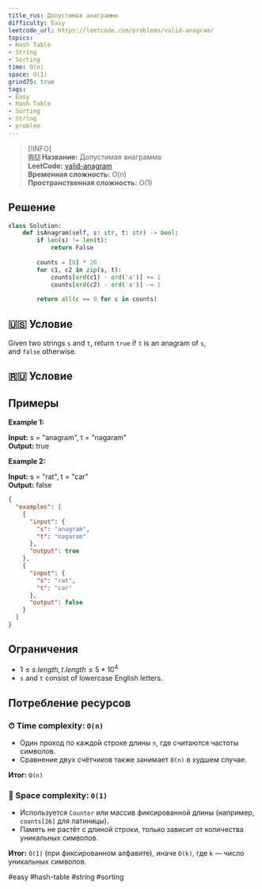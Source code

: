 ```yaml
---
title_rus: Допустимая анаграмма
difficulty: Easy
leetcode_url: https://leetcode.com/problems/valid-anagram/
topics:
- Hash Table
- String
- Sorting
time: O(n)
space: O(1)
grind75: true
tags:
- Easy
- Hash Table
- Sorting
- String
- problem
---
```


> [!INFO]  
> **🇷🇺 Название:** Допустимая анаграмма  
> **LeetCode:** [valid-anagram](https://leetcode.com/problems/valid-anagram/)  
> **Временная сложность:** O(n)  
> **Пространственная сложность:** O(1)  

## Решение

```python
class Solution:  
    def isAnagram(self, s: str, t: str) -> bool:  
        if len(s) != len(t):  
            return False  
  
        counts = [0] * 26  
        for c1, c2 in zip(s, t):  
            counts[ord(c1) - ord('a')] += 1  
            counts[ord(c2) - ord('a')] -= 1  
  
        return all(c == 0 for c in counts)
```

## 🇺🇸 Условие

Given two strings `s` and `t`, return `true` if `t` is an anagram of `s`, and `false` otherwise.

## 🇷🇺 Условие

<!-- Место для вставки перевода на русском языке -->

## Примеры

**Example 1:**

**Input:** s = "anagram", t = "nagaram"  
**Output:** true  

**Example 2:**

**Input:** s = "rat", t = "car"  
**Output:** false  

```json
{
  "examples": [
    {
      "input": {
        "s": "anagram",
        "t": "nagaram"
      },
      "output": true
    },
    {
      "input": {
        "s": "rat",
        "t": "car"
      },
      "output": false
    }
  ]
}
```

## Ограничения

- $1 \leq s.length, t.length \leq 5 * 10^4$
- `s` and `t` consist of lowercase English letters.

## Потребление ресурсов
### ⏱ Time complexity: `O(n)`

- Один проход по каждой строке длины `n`, где считаются частоты символов.
- Сравнение двух счётчиков также занимает `O(n)` в худшем случае.

**Итог:** `O(n)`

### 🧠 Space complexity: `O(1)`

- Используется `Counter` или массив фиксированной длины (например, `counts[26]` для латиницы).
- Память не растёт с длиной строки, только зависит от количества уникальных символов.

**Итог:** `O(1)` (при фиксированном алфавите), иначе `O(k)`, где `k` — число уникальных символов.

#easy #hash-table #string #sorting
